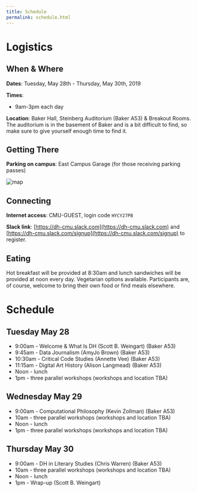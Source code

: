 ```yaml
---
title: Schedule
permalink: schedule.html
---
```


# Logistics

## When & Where
**Dates**: Tuesday, May 28th - Thursday, May 30th, 2019

**Times**: 
- 9am-3pm each day

**Location**: Baker Hall, Steinberg Auditorium (Baker A53) & Breakout Rooms. The auditorium is in the basement of Baker and is a bit difficult to find, so make sure to give yourself enough time to find it.

## Getting There

**Parking on campus**: East Campus Garage (for those receiving parking passes)

![map](https://scottbot.github.io/DH-Literacy-Workshop-at-CMU/assets/map.png "Map")

## Connecting

**Internet access**: CMU-GUEST, login code `HYCY27PB`

**Slack link**: [https://dh-cmu.slack.com](https://dh-cmu.slack.com) and [https://dh-cmu.slack.com/signup](https://dh-cmu.slack.com/signup) to register.

## Eating
Hot breakfast will be provided at 8:30am and lunch sandwiches will be provided at noon every day. Vegetarian options available. Participants are, of course, welcome to bring their own food or find meals elsewhere.

# Schedule 

## Tuesday May 28
- 9:00am - Welcome & What Is DH (Scott B. Weingart) (Baker A53)
- 9:45am - Data Journalism (AmyJo Brown) (Baker A53)
- 10:30am - Critical Code Studies (Annette Vee) (Baker A53)
- 11:15am - Digital Art History (Alison Langmead) (Baker A53)
- Noon - lunch
- 1pm - three parallel workshops (workshops and location TBA)


## Wednesday May 29
- 9:00am - Computational Philosophy (Kevin Zollman) (Baker A53)
- 10am - three parallel workshops (workshops and location TBA)
- Noon - lunch
- 1pm - three parallel workshops (workshops and location TBA)

  
## Thursday May 30
- 9:00am - DH in Literary Studies (Chris Warren) (Baker A53)
- 10am - three parallel workshops (workshops and location TBA)
- Noon - lunch
- 1pm - Wrap-up (Scott B. Weingart)

